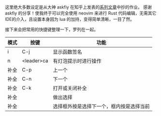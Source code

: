 这里绝大多数设定是从大神 askfiy 在知乎上发表的[系列文章](https://www.zhihu.com/column/c_1501743718332153856)中抄的作业。
感谢 askfiy 的分享！使我终于可以完全使用 neovim 来进行 Rust 代码编辑，无需其它IDE的介入，且设置本身因为 lua 的加持，变得简单清晰，一目了然。

接下来会把常用的快捷键整理一下，罗列在一起。

|模式|按键|功能|
|--|--|--|
|i|C-j|显示函数签名|
|n|\<leader\>ca|有灯泡提示时进行操作|
|补全|C-p|上一个|
|补全|C-n|下一个|
|补全|C-k|打开或关闭补全|
|补全|<CR>|做出选择|
|补全|<Tab>|选择框外按是选择下一个，框内按是选择当前|


